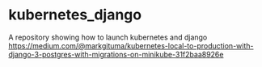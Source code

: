 # kubernetes_django
A repository showing how to launch kubernetes and django
https://medium.com/@markgituma/kubernetes-local-to-production-with-django-3-postgres-with-migrations-on-minikube-31f2baa8926e

